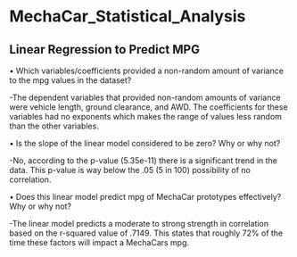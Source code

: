 # MechaCar_Statistical_Analysis

## Linear Regression to Predict MPG

•	Which variables/coefficients provided a non-random amount of variance to the mpg values in the dataset?

-The  dependent variables that provided non-random amounts of variance were vehicle length, ground clearance, and AWD. The coefficients for these variables had no exponents which makes the range of values less random than the other variables. 

•	Is the slope of the linear model considered to be zero? Why or why not?

-No, according to the p-value (5.35e-11) there is a significant trend in the data. This p-value is way below the .05 (5 in 100) possibility of no correlation. 

•	Does this linear model predict mpg of MechaCar prototypes effectively? Why or why not?

-The linear model predicts a moderate to strong strength in correlation based on the r-squared value of .7149. This states that roughly 72% of the time these factors will impact a MechaCars mpg. 


